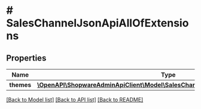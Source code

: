 # # SalesChannelJsonApiAllOfExtensions

## Properties

Name | Type | Description | Notes
------------ | ------------- | ------------- | -------------
**themes** | [**\OpenAPI\ShopwareAdminApiClient\Model\SalesChannelJsonApiAllOfExtensionsThemes**](SalesChannelJsonApiAllOfExtensionsThemes.md) |  | [optional]

[[Back to Model list]](../../README.md#models) [[Back to API list]](../../README.md#endpoints) [[Back to README]](../../README.md)

